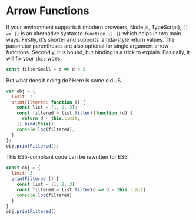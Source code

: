 # Arrow Functions
If your environment supports it (modern browsers, Node.js, TypeScript), `() => {}` is an alternative syntax to `function () {}` which helps in two main ways. Firstly, it's shorter and supports lamda-style return values. The parameter parentheses are also optional for single argument arrow functions. Secondly, it is bound, but binding is a trick to explain. Basically, it will fix your `this` woes.

```js
const filterSmall = d => d < 3
```

But what does binding do? Here is some old JS.

```js
var obj = {
  limit: 3,
  printFiltered: function () {
    const list = [1, 2, 3];
    const filtered = list.filter((function (d) {
      return d < this.limit;
    }).bind(this));
    console.log(filtered);
  }
};
obj.printFiltered();
```

This ES5-compliant code can be rewritten for ES6.

```js
const obj = {
  limit: 3,
  printFiltered () {
    const list = [1, 2, 3]
    const filtered = list.filter(d => d < this.limit)
    console.log(filtered)
  }
}
obj.printFiltered()
```
